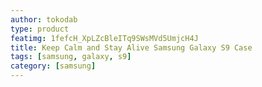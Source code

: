 ```yaml
---
author: tokodab
type: product
featimg: 1fefcH_XpLZcBleITq9SWsMVd5UmjcH4J
title: Keep Calm and Stay Alive Samsung Galaxy S9 Case
tags: [samsung, galaxy, s9]
category: [samsung]
---
```

